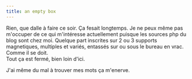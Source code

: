```yaml
---
title: an empty box
---
```


Rien, que dalle à faire ce soir. Ça fesait longtemps. Je ne peux même pas
m'occuper de ce qui m'intéresse actuellement puisque les sources php du blog
sont chez moi. Quelque part inscrites sur 2 ou 3 supports magnetiques,
multiples et variés, entassés sur ou sous le bureau en vrac. Comme il se doit.  
Tout ça est fermé, bien loin d'ici.

J'ai même du mal à trouver mes mots ça m'enerve.

